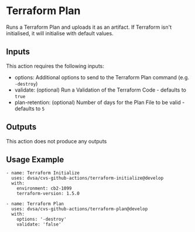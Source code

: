 # Terraform Plan

Runs a Terraform Plan and uploads it as an artifact. If Terraform isn't initialised, it will initialise with default values.

## Inputs

This action requires the following inputs:
- options: Additional options to send to the Terraform Plan command (e.g. `-destroy`)
- validate: (optional) Run a Validation of the Terraform Code - defaults to `true`
- plan-retention: (optional) Number of days for the Plan File to be valid - defaults to `5`

## Outputs

This action does not produce any outputs

## Usage Example
```
- name: Terraform Initialize
  uses: dvsa/cvs-github-actions/terraform-initialize@develop
  with:
    environment: cb2-1099
    terraform-version: 1.5.0

- name: Terraform Plan
  uses: dvsa/cvs-github-actions/terraform-plan@develop
  with:
    options: '-destroy'
    validate: 'false'
```